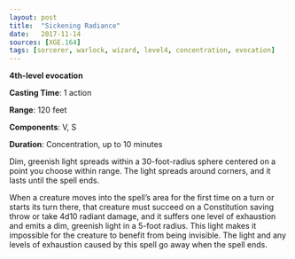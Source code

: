 ```yaml
---
layout: post
title:  "Sickening Radiance"
date:   2017-11-14
sources: [XGE.164]
tags: [sorcerer, warlock, wizard, level4, concentration, evocation]
---
```


**4th-level evocation**

**Casting Time**: 1 action

**Range**: 120 feet

**Components**: V, S

**Duration**: Concentration, up to 10 minutes

Dim, greenish light spreads within a 30-foot-radius sphere centered on a point you choose within range. The light spreads around corners, and it lasts until the spell ends.

When a creature moves into the spell’s area for the first time on a turn or starts its turn there, that creature must succeed on a Constitution saving throw or take 4d10 radiant damage, and it suffers one level of exhaustion and emits a dim, greenish light in a 5-foot radius. This light makes it impossible for the creature to benefit from being invisible. The light and any levels of exhaustion caused by this spell go away when the spell ends.
